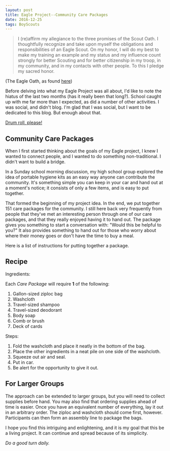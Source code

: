 ```yaml
---
layout: post
title: Eagle Project--Community Care Packages
date: 2016-12-25
tags: BoyScouts
---
```


>I (re)affirm my allegiance to the three promises of the Scout Oath.
>I thoughtfully recognize and take upon myself the obligations and
responsibilities of an Eagle Scout. On my honor, I will do my best to make my
training an example and my status and my influence count strongly for better
Scouting and for better citizenship in my troop, in my community, and in my
contacts with other people.
>To this I pledge my sacred honor.

(The Eagle Oath, as found
[here](http://www.eaglescout.org/finale/coh/charge.html))

Before delving into what my Eagle Project was all about, I'd like to note the
hiatus of the last two months (has it really been that long?).
School caught up with me far more than I expected, as did a number of other
activities. I was social, and didn't blog. I'm glad that I was social,
but I want to be dedicated to this blog. But enough about that.

[Drum roll, please!](https://youtu.be/itAOGRiYRLI?t=2s)

## Community Care Packages

When I first started thinking about the goals of my Eagle project, I knew I
wanted to connect people, and I wanted to do something non-traditional.
I didn't want to build a bridge.

In a Sunday school morning discussion, my high school group explored the idea
of portable hygiene kits as an easy way anyone can contribute the community.
It's something simple you can keep in your car and hand out at a moment's
notice; it consists of only a few items, and is easy to put together.

That formed the beginning of my project idea. In the end, we put together 151
care packages for the community. I still here back very frequently from people
that they've met an interesting person through one of our care packages, and
that they really enjoyed having it to hand out. The package gives you
something to start a conversation with: "Would this be helpful to you?" It
also provides something to hand out for those who worry about where their
money goes or don't have the time to buy a meal.

Here is a list of instructions for putting together a package.

## Recipe

Ingredients:

Each _Care Package_ will require **1** of the following:

1. Gallon-sized ziploc bag
1. Washcloth
1. Travel-sized shampoo
1. Travel-sized deodorant
1. Body soap
1. Comb or brush
1. Deck of cards

Steps:

1. Fold the washcloth and place it neatly in the bottom of the bag.
1. Place the other ingredients in a neat pile on one side of the washcloth.
1. Squeeze out air and seal.
1. Put in car.
1. Be alert for the opportunity to give it out.

## For Larger Groups

The approach can be extended to larger groups, but you will need to collect
supplies before hand. You may also find that ordering supplies ahead of time
is easier. Once you have an equivalent number of everything, lay it out in an
arbitrary order. The ziploc and washcloth should come first, however.
Participants can then form an assembly line to package the bags.

I hope you find this intriguing and enlightening, and it is my goal that this
be a living project. It can continue and spread because of its simplicity.

_Do a good turn daily._
